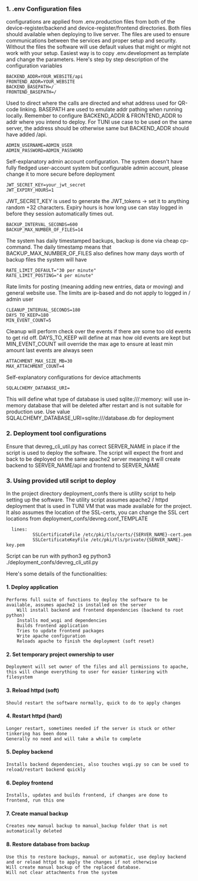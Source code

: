 
### 1. .env Configuration files

configurations are applied from .env.production files from both of the device-register/backend and device-register/frontend directories. Both files should available when deploying to live server.
The files are used to ensure communications between the services and proper setup and security. Without the files the software will use default values that might or might not work with your setup.
Easiest way is to copy .env.development as template and change the parameters. Here's step by step description of the configuration variables

    BACKEND_ADDR=YOUR_WEBSITE/api
    FRONTEND_ADDR=YOUR_WEBSITE
    BACKEND_BASEPATH=/
    FRONTEND_BASEPATH=/

Used to direct where the calls are directed and what address used for QR-code linking. BASEPATH are used to emulate addr pathing when running locally.
Remember to configure BACKEND_ADDR & FRONTEND_ADDR to addr where you intend to deploy. For TUNI use case to be used on the same server,
the address should be otherwise same but BACKEND_ADDR should have added /api.

    ADMIN_USERNAME=ADMIN_USER
    ADMIN_PASSWORD=ADMIN_PASSWORD

Self-explanatory admin account configuration. The system doesn't have fully fledged user-account system but configurable admin account, please change it to more secure before deployment

    JWT_SECRET_KEY=your_jwt_secret
    JWT_EXPIRY_HOURS=1

JWT_SECRET_KEY is used to generate the JWT_tokens -> set it to anything random +32 characters. Expiry hours is how long use can stay logged in before they session automatically
times out.

    BACKUP_INTERVAL_SECONDS=600
    BACKUP_MAX_NUMBER_OF_FILES=14

The system has daily timestamped backups, backup is done via cheap cp-command. The daily timestamp means that BACKUP_MAX_NUMBER_OF_FILES also defines how many days worth of
backup files the system will have

    RATE_LIMIT_DEFAULT="30 per minute"
    RATE_LIMIT_POSTING="4 per minute"

Rate limits for posting (meaning adding new entries, data or moving) and general website use. The limits are ip-based and do not apply to logged in / admin user

    CLEANUP_INTERVAL_SECONDS=180
    DAYS_TO_KEEP=180
    MIN_EVENT_COUNT=5

Cleanup will perform check over the events if there are some too old events to get rid off. DAYS_TO_KEEP will define at max how old events are kept but MIN_EVENT_COUNT will override the max age to ensure at least min amount last events are always seen

    ATTACHMENT_MAX_SIZE_MB=30
    MAX_ATTACHMENT_COUNT=4

Self-explanatory configurations for device attachments

    SQLALCHEMY_DATABASE_URI=

This will define what type of database is used sqlite:///:memory: will use in-memory database that will be deleted after restart and is not suitable for production use.
Use value SQLALCHEMY_DATABASE_URI=sqlite:///database.db for deployment

### 2. Deployment tool configurations

Ensure that devreg_cli_util.py has correct SERVER_NAME in place if the script is used to deploy the software.
The script will expect the front and back to be deployed on the same apache2 server meaning it will create backend to
SERVER_NAME/api and frontend to SERVER_NAME


### 3. Using provided util script to deploy

In the project directory deployment_confs there is utility script to help setting up the software.
The utility script assumes apache2 / httpd deployment that is used in TUNI VM that was made available for the project.
It also assumes the location of the SSL-certs, you can change the SSL cert locations from deployment_confs/devreg.conf_TEMPLATE
  
      lines:
              SSLCertificateFile /etc/pki/tls/certs/{SERVER_NAME}-cert.pem
              SSLCertificateKeyFile /etc/pki/tls/private/{SERVER_NAME}-key.pem

Script can be run with python3 eg python3 ./deployment_confs/devreg_cli_util.py

Here's some details of the functionalities:

#### 1. Deploy application
    Performs full suite of functions to deploy the software to be available, assumes apache2 is installed on the server
        Will install backend and frontend dependencies (backend to root python)
        Installs mod_wsgi and dependencies
        Builds frontend application
        Tries to update frontend packages
        Write apache configuration
        Reloads apache to finish the deployment (soft reset)


#### 2. Set temporary project ownership to user
    Deployment will set owner of the files and all permissions to apache, this will change everything to user for easier tinkering with filesystem

#### 3. Reload httpd (soft)
    Should restart the software normally, quick to do to apply changes

#### 4. Restart httpd (hard)
    Longer restart, sometimes needed if the server is stuck or other tinkering has been done
    Generally no need and will take a while to complete

#### 5. Deploy backend
    Installs backend dependencies, also touches wsgi.py so can be used to reload/restart backend quickly

#### 6. Deploy frontend
    Installs, updates and builds frontend, if changes are done to frontend, run this one

#### 7. Create manual backup
    Creates new manual backup to manual_backup folder that is not automatically deleted

#### 8. Restore database from backup
    Use this to restore backups, manual or automatic, use deploy backend and or reload httpd to apply the changes if not otherwise
    Will create manual backup of the replaced database.
    Will not clear attachments from the system